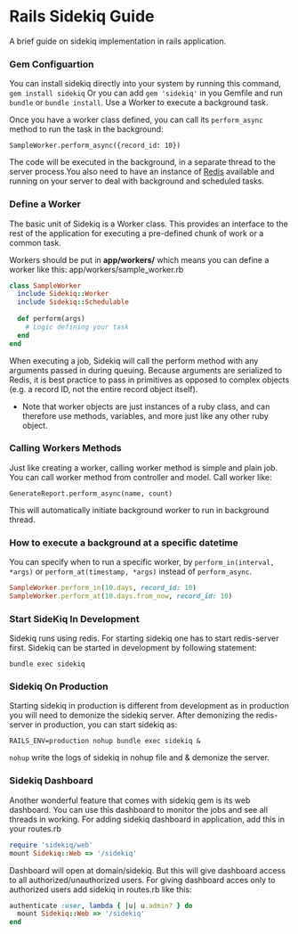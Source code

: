 # Rails Sidekiq Guide
A brief guide on sidekiq implementation in rails application.
### Gem Configuartion
You can install sidekiq directly into your system by running this command,
`gem install sidekiq`
Or you can add `gem 'sidekiq'` in you Gemfile and run `bundle` or `bundle install`.
Use a Worker to execute a background task.

Once you have a worker class defined, you can call its `perform_async` method to run the task in the background:

`SampleWorker.perform_async({record_id: 10})`

The code will be executed in the background, in a separate thread to the server process.You also need to have an instance of [Redis](http://redis.io/topics/quickstart) available and running on your server to deal with background and scheduled tasks.


### Define a Worker
The basic unit of Sidekiq is a Worker class. This provides an interface to the rest of the application for executing a pre-defined chunk of work or a common task.

Workers should be put in **app/workers/** which means you can define a worker like this:
app/workers/sample_worker.rb

```ruby
class SampleWorker
  include Sidekiq::Worker
  include Sidekiq::Schedulable
  
  def perform(args)
    # Logic defining your task
  end 
end 
```
 
 When executing a job, Sidekiq will call the perform method with any arguments passed in during queuing. Because arguments are serialized to Redis, it is best practice to pass in primitives as opposed to complex objects (e.g. a record ID, not the entire record object itself).

* Note that worker objects are just instances of a ruby class, and can therefore use methods, variables, and more just like any other ruby object.
 
### Calling Workers Methods
Just like creating a worker, calling worker method is simple and plain job. You can call worker method from controller and model. Call worker like:

`GenerateReport.perform_async(name, count)`

This will automatically initiate background worker to run in background thread.

### How to execute a background at a specific datetime
You can specify when to run a specific worker, by `perform_in(interval, *args)` or `perform_at(timestamp, *args)` instead of `perform_async`.

```ruby
SampleWorker.perform_in(10.days, record_id: 10)
SampleWorker.perform_at(10.days.from_now, record_id: 10)
```

### Start SideKiq In Development
Sidekiq runs using redis. For starting sidekiq one has to start redis-server first. Sidekiq can be started in development by following statement:

`bundle exec sidekiq`

### Sidekiq On Production
Starting sidekiq in production is different from development as in production you will need to demonize the sidekiq server. After demonizing the redis-server in production, you can start sidekiq as:

`RAILS_ENV=production nohup bundle exec sidekiq &`

`nohup` write the logs of sidekiq in nohup file and & demonize the server.

### Sidekiq Dashboard
Another wonderful feature that comes with sidekiq gem is its web dashboard. You can use this dashboard to monitor the jobs and see all threads in working. For adding sidekiq dashboard in application, add this in your routes.rb

```ruby
require 'sidekiq/web'
mount Sidekiq::Web => '/sidekiq'
```

Dashboard will open at domain/sidekiq. But this will give dashboard access to all authorized/unauthorized users. For giving dashboard acces only to authorized users add sidekiq in routes.rb like this:

```ruby
authenticate :user, lambda { |u| u.admin? } do
  mount Sidekiq::Web => '/sidekiq'
end
```
